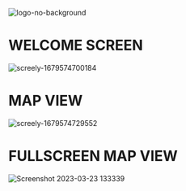 ![logo-no-background](https://user-images.githubusercontent.com/45468437/227206691-fe388078-efce-41f9-acef-e1e71e229d70.png)

# WELCOME SCREEN
![screely-1679574700184](https://user-images.githubusercontent.com/45468437/227206910-09378e7e-c313-463a-a855-4e1de6dd4ff7.png)


# MAP VIEW
![screely-1679574729552](https://user-images.githubusercontent.com/45468437/227206853-09fd7d0c-c7cd-491f-9afd-4c42a1332ed4.png)

# FULLSCREEN MAP VIEW
![Screenshot 2023-03-23 133339](https://user-images.githubusercontent.com/45468437/227207227-6be7ca18-1b4a-493d-ad94-87965e28e0c9.jpg)
